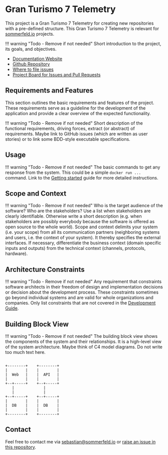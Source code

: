 <!-- ---
hide:
  - navigation
--- -->

# Gran Turismo 7 Telemetry

[doc-website]: https://sommerfeld-io.github.io/gt-telemetry
[github-repo]: https://github.com/sommerfeld-io/gt-telemetry
[file-issues]: https://github.com/sommerfeld-io/gt-telemetry/issues
[project-board]: https://github.com/orgs/sommerfeld-io/projects/1/views/17

This project is a Gran Turismo 7 Telemetry for creating new repositories with a pre-defined structure. This Gran Turismo 7 Telemetry is relevant for [sommerfeld.io](https://github.com/sommerfeld-io) projects.

!!! warning "Todo - Remove if not needed"
    Short introduction to the project, its goals, and objectives.

- [Documentation Website][doc-website]
- [Github Repository][github-repo]
- [Where to file issues][file-issues]
- [Project Board for Issues and Pull Requests][project-board]

## Requirements and Features

This section outlines the basic requirements and features of the project. These requirements serve as a guideline for the development of the application and provide a clear overview of the expected functionality.

!!! warning "Todo - Remove if not needed"
    Short description of the functional requirements, driving forces, extract (or abstract) of requirements. Maybe link to GitHub issues (which are written as user stories) or to link some BDD-style executable specifications.

## Usage

!!! warning "Todo - Remove if not needed"
    The basic commands to get any response from the system. This could be a simple `docker run ...` command. Link to the [Getting started](https://sommerfeld-io.github.io/gt-telemetry/usage) guide for more detailed instructions.

## Scope and Context

!!! warning "Todo - Remove if not needed"
    Who is the target audience of the software? Who are the stakeholders? Use a list when stakeholders are clearly identifiable. Otherwise write a short description (e.g. when stakeholders are possibly everybody because the software is offered as open source to the whole world). Scope and context delimits your system (i.e. your scope) from all its communication partners (neighboring systems and users, i.e. the context  of your system). It thereby specifies the external interfaces. If necessary, differentiate the business context (domain specific inputs and outputs) from the technical context (channels, protocols, hardware).

## Architecture Constraints

!!! warning "Todo - Remove if not needed"
    Any requirement that constraints software architects in their freedom of design and implementation decisions or decision about the development process. These constraints sometimes go beyond individual systems and are valid for whole organizations and companies. Only list constraints that are not covered in the [Development Guide](https://sommerfeld-io.github.io/gt-telemetry/about/development-guide).

## Building Block View

!!! warning "Todo - Remove if not needed"
    The building block view shows the components of the system and their relationships. It is a high-level view of the system architecture. Maybe think of C4 model diagrams. Do not write too much text here.

```kroki-ditaa

+--------+    +--------+
|        |    |        |
|  Web   |    |  API   |
|        |    |        |
+--+-----+    +--+-----+
   |             |
   |             |
+--+-----+    +--+-----+
|        |    |        |
|  DB    |    |  DB    |
|        |    |        |
+--------+    +--------+
```

## Contact

Feel free to contact me via <sebastian@sommerfeld.io> or [raise an issue in this repository][file-issues].

<!-- !    DO NOT EDIT DIRECTLY !!!!!                         -->
<!-- !    File is auto-generated by pipeline                 -->
<!-- !    Contents are based on files from docs/about dir    -->
